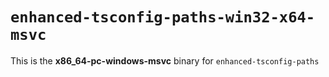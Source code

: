 # `enhanced-tsconfig-paths-win32-x64-msvc`

This is the **x86_64-pc-windows-msvc** binary for `enhanced-tsconfig-paths`
